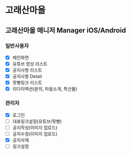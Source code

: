 # 고래산마을

## 고래산마을 매니저 Manager iOS/Android

### 일반사용자
 - [X] 메인화면
 - [X] 유튜브 영상 리스트
 - [X] 공지사항 리스트
 - [X] 공지사항 Detail
 - [X] 팟빵링크 리스트
 - [X] 리다이렉션(문의, 마을소개, 특산품)

### 관리자
 - [X] 로그인
 - [ ] 대표링크설정(유튜브/팟빵)
 - [ ] 공지작성(이미지 업로드)
 - [ ] 공지수정(이미지 업로드)
 - [X] 공지삭제
 - [ ] 링크설정